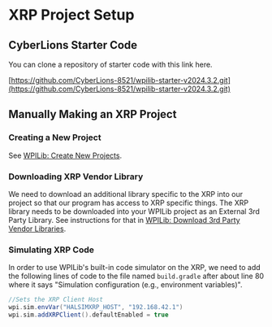 # XRP Project Setup

## CyberLions Starter Code

You can clone a repository of starter code with this link here.

[https://github.com/CyberLions-8521/wpilib-starter-v2024.3.2.git](https://github.com/CyberLions-8521/wpilib-starter-v2024.3.2.git)

## Manually Making an XRP Project

### Creating a New Project

See [WPILib: Create New Projects](../../getting-started/wpilib-vscode-how-to/wpilib-create-new-projects.md).

### Downloading XRP Vendor Library

We need to download an additional library specific to the XRP into our project so that our program has access to XRP specific things.  The XRP library needs to be downloaded into your WPILib project as an External 3rd Party Library.  See instructions for that in [WPILib: Download 3rd Party Vendor Libraries](../../getting-started/wpilib-vscode-how-to/wpilib-download-3rd-party-vendor-libraries.md).

### Simulating XRP Code

In order to use WPILib's built-in code simulator on the XRP, we need to add the following lines of code to the file named `build.gradle` after about line 80 where it says "Simulation configuration (e.g., environment variables)".

```gradle
//Sets the XRP Client Host
wpi.sim.envVar("HALSIMXRP_HOST", "192.168.42.1")
wpi.sim.addXRPClient().defaultEnabled = true
```
